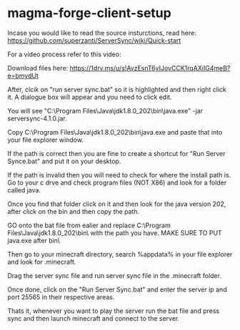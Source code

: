 # magma-forge-client-setup
Incase you would like to read the source insturctions, read here: https://github.com/superzanti/ServerSync/wiki/Quick-start

For a video process refer to this video: 

Download files here: https://1drv.ms/u/s!AvzEsnT6yIJovCCK1rqAXiIG4meB?e=bmydUt

After, clcik on "run server sync.bat" so it is highlighted and then right click it. A dialogue box will appear and you need to click edit.

You will see "C:\Program Files\Java\jdk1.8.0_202\bin\java.exe" -jar serversync-4.1.0.jar.

Copy C:\Program Files\Java\jdk1.8.0_202\bin\java.exe and paste that into your file explorer window.

If the path is correct then you are fine to create a shortcut for "Run Server Synce.bat" and put it on your desktop.

If the path is invalid then you will need to check for where the install path is. Go to your c drve and check program files (NOT X86) and look for a folder called java.

Once you find that folder click on it and then look for the java version 202, after click on the bin and then copy the path.

GO onto the bat file from ealier and replace C:\Program Files\Java\jdk1.8.0_202\bin\ with the path you have. MAKE SURE TO PUT java.exe after bin\

Then go to your minecraft directory, search %appdata% in your file explorer and look for .minecraft.

Drag the server sync file and run server sync file in the .minecraft folder.

Once done, click on the "Run Server Sync.bat" and enter the server ip and port 25565 in their respective areas.

Thats it, whenever you want to play the server run the bat file and press sync and then launch minecraft and connect to the server.
